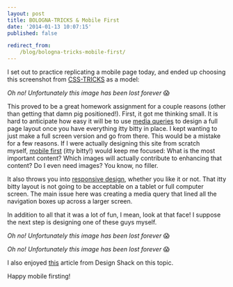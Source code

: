 ```yaml
---
layout: post
title: BOLOGNA-TRICKS & Mobile First
date: '2014-01-13 10:07:15'
published: false

redirect_from:
    /blog/bologna-tricks-mobile-first/
---
```


I set out to practice replicating a mobile page today, and ended up choosing this screenshot from <a href="http://css-tricks.com/" target="_blank">CSS-TRICKS</a> as a model:

<em>Oh no! Unfortunately this image has been lost forever</em> 😱

This proved to be a great homework assignment for a couple reasons (other than getting that damn pig positioned!). First, it got me thinking small. It is hard to anticipate how easy it will be to use <a href="http://jonibologna.com/2014/01/media-queries-intro/" target="_blank">media queries</a> to design a full page layout once you have everything itty bitty in place. I kept wanting to just make a full screen version and go from there. This would be a mistake for a few reasons. If I were actually designing this site from scratch myself, <a href="http://www.abookapart.com/products/mobile-first" target="_blank">mobile first</a> (itty bitty!) would keep me focused: What is the most important content? Which images will actually contribute to enhancing that content? Do I even need images? You know, no filler.

It also throws you into <a href="http://johnpolacek.github.io/scrolldeck.js/decks/responsive/" target="_blank">responsive design</a>, whether you like it or not. That itty bitty layout is not going to be acceptable on a tablet or full computer screen. The main issue here was creating a media query that lined all the navigation boxes up across a larger screen.

In addition to all that it was a lot of fun, I mean, look at that face! I suppose the next step is designing one of these guys myself.

<em>Oh no! Unfortunately this image has been lost forever</em> 😱

<em>Oh no! Unfortunately this image has been lost forever</em> 😱

I also enjoyed <a href="http://designshack.net/articles/css/mobilefirst/" target="_blank">this</a> article from Design Shack on this topic.

Happy mobile firsting!
